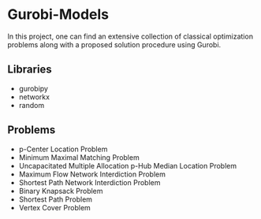 # Gurobi-Models
In this project, one can find an extensive collection of classical optimization problems along with a proposed solution procedure using Gurobi.

## Libraries
- gurobipy
- networkx
- random

## Problems
- p-Center Location Problem
- Minimum Maximal Matching Problem
- Uncapacitated Multiple Allocation p-Hub Median Location Problem
- Maximum Flow Network Interdiction Problem
- Shortest Path Network Interdiction Problem
- Binary Knapsack Problem
- Shortest Path Problem
- Vertex Cover Problem
